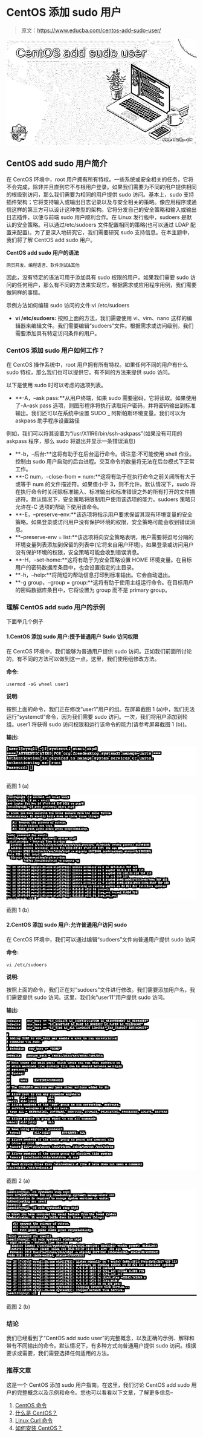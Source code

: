 # CentOS 添加 sudo 用户

> 原文：<https://www.educba.com/centos-add-sudo-user/>

![CentOS add sudo user](img/ef227c9f5ca6bfaee0837cf4561822a6.png)



## CentOS add sudo 用户简介

在 CentOS 环境中，root 用户拥有所有特权。一些系统或安全相关的任务，它将不会完成，除非并且直到它不与根用户登录。如果我们需要为不同的用户提供相同的根级别访问，那么我们需要为相同的用户提供 sudo 访问。基本上，sudo 支持插件架构；它将支持输入或输出日志记录以及与安全相关的策略。像应用程序或通信这样的第三方可以设计这种类型的架构。它将分发自己的安全策略和输入或输出日志插件，以便与前端 sudo 用户顺利合作。在 Linux 发行版中，sudoers 是默认的安全策略。可以通过/etc/sudoers 文件配置相同的策略(也可以通过 LDAP 配置来配置)。为了更深入地研究它，我们需要研究 sudo 支持信息。在本主题中，我们将了解 CentOS add sudo 用户。

**CentOS add sudo 用户的语法**

<small>网页开发、编程语言、软件测试&其他</small>

因此，没有特定的语法可用于添加具有 sudo 权限的用户。如果我们需要 sudo 访问的任何用户，那么有不同的方法来实现它。根据需求或应用程序用例，我们需要做同样的事情。

示例方法如何编辑 sudo 访问的文件:vi /etc/sudoers

*   **vi /etc/sudoers:** 按照上面的方法，我们需要使用 vi、vim、nano 这样的编辑器来编辑文件。我们需要编辑“sudoers”文件。根据需求或访问级别，我们需要添加具有特定访问条件的用户。

### CentOS 添加 sudo 用户如何工作？

在 CentOS 操作系统中，root 用户拥有所有特权。如果任何不同的用户有什么 sudo 特权，那么我们也可以提供它。有不同的方法来提供 sudo 访问。

以下是使用 sudo 时可以考虑的选项列表。

*   **-A，–ask pass:**从用户终端，如果 sudo 需要密码，它将读取。如果使用了-A–ask pass 选项，则图形程序将执行读取用户密码，并将密码输出到标准输出。我们还可以在系统中设置 SUDO _ 阿斯帕斯环境变量。我们可以为 askpass 助手程序设置路径

例如，我们可以将其设置为“/usr/X11R6/bin/ssh-askpass”(如果没有可用的 askpass 程序，那么 sudo 将退出并显示一条错误消息)

*   **-b，–后台:**这将有助于在后台运行命令。请注意:不可能使用 shell 作业。控制由 sudo 用户启动的后台进程。交互命令的数量将无法在后台模式下正常工作。
*   **-C num，–close-from = num:**这将有助于在执行命令之前关闭所有大于或等于 num 的文件描述符。如果值小于 3，则不允许。默认情况下，sudo 将在执行命令时关闭除标准输入、标准输出和标准错误之外的所有打开的文件描述符。默认情况下，安全策略将限制用户使用该选项的能力。sudoers 策略只允许在-C 选项的帮助下使用该命令。
*   **-E，–preserve-env:**该选项将指示用户要求保留其现有环境变量的安全策略。如果登录或访问用户没有保护环境的权限，安全策略可能会收到错误消息。
*   **–preserve-env = list:**该选项将向安全策略表明，用户需要将逗号分隔的环境变量列表添加到保留的列表中(它将来自用户环境)。如果登录或访问用户没有保护环境的权限，安全策略可能会收到错误消息。
*   **-H，–set-home:**这将有助于为安全策略设置 HOME 环境变量。在目标用户的密码数据库条目中，也会设置指定的主目录。
*   **-h，–help:**将简短的帮助信息打印到标准输出。它会自动退出。
*   **-g group，–group = group:**这将有助于使用主组运行命令。在目标用户的密码数据库条目中，它将设置为 group 而不是 primary group。

### 理解 CentOS add sudo 用户的示例

下面举几个例子

#### 1.CentOS 添加 sudo 用户:授予普通用户 Sudo 访问权限

在 CentOS 环境中，我们能够为普通用户提供 sudo 访问。正如我们前面所讨论的，有不同的方法可以做到这一点。这里，我们使用组修改方法。

**命令:**

`usermod -aG wheel user1`

**说明:**

按照上面的命令，我们正在修改“user1”用户的组。在屏幕截图 1 (a)中，我们无法运行“systemctl”命令，因为我们需要 sudo 访问。一次，我们将用户添加到轮组。user1 将获得 sudo 访问权限和运行该命令的能力(请参考屏幕截图 1 (b))。

**输出:**

![CentOS add sudo user output 1](img/766bfe2d096c4d82e2bca4f4efeb68ac.png)



截图 1 (a)

![CentOS add sudo user output 1.2](img/d578da25b6a662a5126e0291781188f0.png)



截图 1 (b)

#### 2.CentOS 添加 sudo 用户:允许普通用户访问 sudo

在 CentOS 环境中，我们可以通过编辑“sudoers”文件向普通用户提供 sudo 访问

**命令:**

`vi /etc/sudoers`

**说明:**

按照上面的命令，我们正在对“sudoers”文件进行修改。我们需要添加用户名，我们需要提供 sudo 访问。这里，我们向“user11”用户提供 sudo 访问。

**输出:**

![CentOS add sudo user output 2](img/7255e4783c41dd1bdab668be04806329.png)



截图 2 (a)

![output 2.2](img/3c4328b576f6074c63cd2ec7993c306e.png)



截图 2 (b)

### 结论

我们已经看到了“CentOS add sudo user”的完整概念，以及正确的示例、解释和带有不同输出的命令。默认情况下，有多种方式向普通用户提供 sudo 访问。根据要求或需要，我们需要选择任何适用的方法。

### 推荐文章

这是一个 CentOS 添加 sudo 用户指南。在这里，我们讨论 CentOS add sudo 用户的完整概念以及示例和命令。您也可以看看以下文章，了解更多信息–

1.  [CentOS 命令](https://www.educba.com/centos-commands/)
2.  [什么是 CentOS？](https://www.educba.com/what-is-centos/)
3.  [Linux Curl 命令](https://www.educba.com/linux-curl-command/)
4.  [如何安装 CentOS？](https://www.educba.com/install-centos/)





